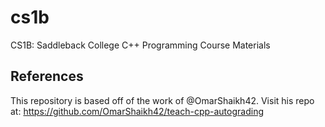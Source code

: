 # cs1b
CS1B: Saddleback College C++ Programming Course Materials

## References
This repository is based off of the work of @OmarShaikh42. Visit his repo at: https://github.com/OmarShaikh42/teach-cpp-autograding
